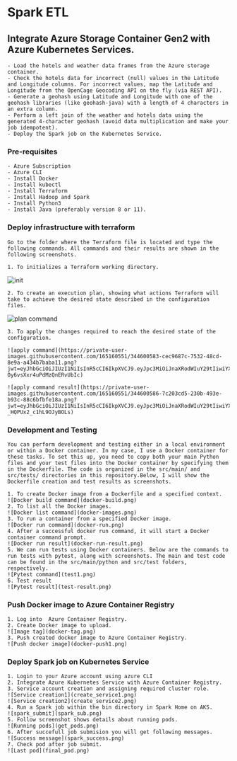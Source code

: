 # Spark ETL

## Integrate Azure Storage Container Gen2 with Azure Kubernetes Services.

    - Load the hotels and weather data frames from the Azure storage container.
    - Check the hotels data for incorrect (null) values in the Latitude and Longitude columns. For incorrect values, map the Latitude and Longitude from the OpenCage Geocoding API on the fly (via REST API).
    - Generate a geohash using Latitude and Longitude with one of the geohash libraries (like geohash-java) with a length of 4 characters in an extra column.
    - Perform a left join of the weather and hotels data using the generated 4-character geohash (avoid data multiplication and make your job idempotent).
    - Deploy the Spark job on the Kubernetes Service.

### Pre-requisites

    - Azure Subscription
    - Azure CLI
    - Install Docker
    - Install kubectl
    - Install Terraform
    - Install Hadoop and Spark
    - Install Python3
    - Install Java (preferably version 8 or 11).

### Deploy infrastructure with terraform

    Go to the folder where the Terraform file is located and type the following commands. All commands and their results are shown in the following screenshots.

    1. To initializes a Terraform working directory.

![init](https://private-user-images.githubusercontent.com/165160551/344597364-9530e881-26a5-4aaf-866a-5876cb16e0f3.png?jwt=eyJhbGciOiJIUzI1NiIsInR5cCI6IkpXVCJ9.eyJpc3MiOiJnaXRodWIuY29tIiwiYXVkIjoicmF3LmdpdGh1YnVzZXJjb250ZW50LmNvbSIsImtleSI6ImtleTUiLCJleHAiOjE3MTk4MjI1NDIsIm5iZiI6MTcxOTgyMjI0MiwicGF0aCI6Ii8xNjUxNjA1NTEvMzQ0NTk3MzY0LTk1MzBlODgxLTI2YTUtNGFhZi04NjZhLTU4NzZjYjE2ZTBmMy5wbmc_WC1BbXotQWxnb3JpdGhtPUFXUzQtSE1BQy1TSEEyNTYmWC1BbXotQ3JlZGVudGlhbD1BS0lBVkNPRFlMU0E1M1BRSzRaQSUyRjIwMjQwNzAxJTJGdXMtZWFzdC0xJTJGczMlMkZhd3M0X3JlcXVlc3QmWC1BbXotRGF0ZT0yMDI0MDcwMVQwODI0MDJaJlgtQW16LUV4cGlyZXM9MzAwJlgtQW16LVNpZ25hdHVyZT1hNWNjM2QzNDYxNmUxNmYwY2E4N2NhOTM4ZTEyNWM4ZTQxNDg4NmY3MzU2OTQ4MjkzOTM4MjVkZWZhOTlhN2FiJlgtQW16LVNpZ25lZEhlYWRlcnM9aG9zdCZhY3Rvcl9pZD0wJmtleV9pZD0wJnJlcG9faWQ9MCJ9.YJgNRAF0FfBnPY3pZcxME7WlD6zwpZ5ncEa2N9Iis-4)

    2. To create an execution plan, showing what actions Terraform will take to achieve the desired state described in the configuration files.

![plan command](https://private-user-images.githubusercontent.com/165160551/344600565-a25ebcef-0091-420c-b6c2-e5eca3988727.png?jwt=eyJhbGciOiJIUzI1NiIsInR5cCI6IkpXVCJ9.eyJpc3MiOiJnaXRodWIuY29tIiwiYXVkIjoicmF3LmdpdGh1YnVzZXJjb250ZW50LmNvbSIsImtleSI6ImtleTUiLCJleHAiOjE3MTk4MjI4NTAsIm5iZiI6MTcxOTgyMjU1MCwicGF0aCI6Ii8xNjUxNjA1NTEvMzQ0NjAwNTY1LWEyNWViY2VmLTAwOTEtNDIwYy1iNmMyLWU1ZWNhMzk4ODcyNy5wbmc_WC1BbXotQWxnb3JpdGhtPUFXUzQtSE1BQy1TSEEyNTYmWC1BbXotQ3JlZGVudGlhbD1BS0lBVkNPRFlMU0E1M1BRSzRaQSUyRjIwMjQwNzAxJTJGdXMtZWFzdC0xJTJGczMlMkZhd3M0X3JlcXVlc3QmWC1BbXotRGF0ZT0yMDI0MDcwMVQwODI5MTBaJlgtQW16LUV4cGlyZXM9MzAwJlgtQW16LVNpZ25hdHVyZT04YmExM2E0ZTQzYzM5NjcxYzIzYjQxMTk3NDBiODM2ZWE0YjgwMzg5OGE3MWRmNjM3YzJlZWMwOWM0MTY5MmMwJlgtQW16LVNpZ25lZEhlYWRlcnM9aG9zdCZhY3Rvcl9pZD0wJmtleV9pZD0wJnJlcG9faWQ9MCJ9.gsnvpdXry0HWX72eRY-A1W7usVe0yCFOfy84Joe41Dw)

    3. To apply the changes required to reach the desired state of the configuration.

    ![apply command](https://private-user-images.githubusercontent.com/165160551/344600583-cec9687c-7532-48cd-8e9a-a434b7baba11.png?jwt=eyJhbGciOiJIUzI1NiIsInR5cCI6IkpXVCJ9.eyJpc3MiOiJnaXRodWIuY29tIiwiYXVkIjoicmF3LmdpdGh1YnVzZXJjb250ZW50LmNvbSIsImtleSI6ImtleTUiLCJleHAiOjE3MTk4MjI4NTAsIm5iZiI6MTcxOTgyMjU1MCwicGF0aCI6Ii8xNjUxNjA1NTEvMzQ0NjAwNTgzLWNlYzk2ODdjLTc1MzItNDhjZC04ZTlhLWE0MzRiN2JhYmExMS5wbmc_WC1BbXotQWxnb3JpdGhtPUFXUzQtSE1BQy1TSEEyNTYmWC1BbXotQ3JlZGVudGlhbD1BS0lBVkNPRFlMU0E1M1BRSzRaQSUyRjIwMjQwNzAxJTJGdXMtZWFzdC0xJTJGczMlMkZhd3M0X3JlcXVlc3QmWC1BbXotRGF0ZT0yMDI0MDcwMVQwODI5MTBaJlgtQW16LUV4cGlyZXM9MzAwJlgtQW16LVNpZ25hdHVyZT1hMmFkYmQwN2Q0MGNlYmRmZDk4NTk4MmM2Yjg0YWYxODhjY2NhOWViNzQ2MWNlN2ZiYjg4ZWIwODdhZThlYmI3JlgtQW16LVNpZ25lZEhlYWRlcnM9aG9zdCZhY3Rvcl9pZD0wJmtleV9pZD0wJnJlcG9faWQ9MCJ9.MU0pg3TcYpePCnbGlid-Oy6vsXxr4uPdMzQnERvUbIc)

    ![apply command result](https://private-user-images.githubusercontent.com/165160551/344600586-7c203cd5-230b-493e-b93c-88c6bfbfe18a.png?jwt=eyJhbGciOiJIUzI1NiIsInR5cCI6IkpXVCJ9.eyJpc3MiOiJnaXRodWIuY29tIiwiYXVkIjoicmF3LmdpdGh1YnVzZXJjb250ZW50LmNvbSIsImtleSI6ImtleTUiLCJleHAiOjE3MTk4MjI4NTAsIm5iZiI6MTcxOTgyMjU1MCwicGF0aCI6Ii8xNjUxNjA1NTEvMzQ0NjAwNTg2LTdjMjAzY2Q1LTIzMGItNDkzZS1iOTNjLTg4YzZiZmJmZTE4YS5wbmc_WC1BbXotQWxnb3JpdGhtPUFXUzQtSE1BQy1TSEEyNTYmWC1BbXotQ3JlZGVudGlhbD1BS0lBVkNPRFlMU0E1M1BRSzRaQSUyRjIwMjQwNzAxJTJGdXMtZWFzdC0xJTJGczMlMkZhd3M0X3JlcXVlc3QmWC1BbXotRGF0ZT0yMDI0MDcwMVQwODI5MTBaJlgtQW16LUV4cGlyZXM9MzAwJlgtQW16LVNpZ25hdHVyZT1kMjJhMGQwNjAwMzM4ZTEzNzM3MThmZmVjYmY1MTJlNDkzZGJmMmJhMmNjMWY5Mzc1NmFjMTZmOTBkNGJhYjA4JlgtQW16LVNpZ25lZEhlYWRlcnM9aG9zdCZhY3Rvcl9pZD0wJmtleV9pZD0wJnJlcG9faWQ9MCJ9.6P11FMJ6lBsVts5meCEFDu-_HQPUx2_c1hL9OJyBOLs)

### Development and Testing

    You can perform development and testing either in a local environment or within a Docker container. In my case, I use a Docker container for these tasks. To set this up, you need to copy both your main Python files and your test files into the Docker container by specifying them in the Dockerfile. The code is organized in the src/main/ and src/tests/ directories in this repository.Below, I will show the Dockerfile creation and test results as screenshots.

    1. To create Docker image from a Dockerfile and a specified context.
    ![Docker build command](docker-build.png)
    2. To list all the Docker images.
    ![Docker list command](docker-images.png)
    3. To run a container from a specified Docker image.
    ![Docker run command](docker-run.png)
    4. After a successful docker run command, it will start a Docker container command prompt.
    ![Docker run result](docker-run-result.png)
    5. We can run tests using Docker containers. Below are the commands to run tests with pytest, along with screenshots. The main and test code can be found in the src/main/python and src/test folders, respectively.
    ![Pytest command](test1.png)
    6. Test result
    ![Pytest result](test-result.png)

### Push Docker image to Azure Container Registry

    1. Log into  Azure Container Registry.
    2. Create Docker image to upload.
    ![Image tag](docker-tag.png)
    3. Push created docker image to Azure Container Registry.
    ![Push docker image](docker-push1.png)

### Deploy Spark job on Kubernetes Service

    1. Login to your Azure account using azure CLI
    2. Integrate Azure Kubernetes Service with Azure Container Registry.
    3. Service account creation and assigning required cluster role.
    ![Service creation1](create_service1.png)
    ![Service creation2](create_service2.png)
    4. Run a Spark job within the bin directory in Spark Home on AKS.
    ![spark_submit](spark_sub.png)
    5. Follow screenshot shows details about running pods.
    ![Running pods](get_pods.png)
    6. After succefull job submision you will get following messages.
    ![Success message](spark_success.png)
    7. Check pod after job submit.
    ![Last pod](final_pod.png)
